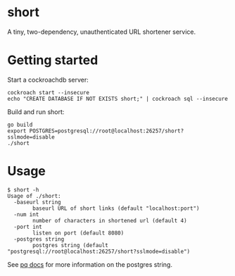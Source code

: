 
# short

A tiny, two-dependency, unauthenticated URL shortener service. 

# Getting started

Start a cockroachdb server:

```
cockroach start --insecure
echo "CREATE DATABASE IF NOT EXISTS short;" | cockroach sql --insecure
```

Build and run short:

```
go build
export POSTGRES=postgresql://root@localhost:26257/short?sslmode=disable
./short
```

# Usage

```
$ short -h
Usage of ./short:
  -baseurl string
    	baseurl URL of short links (default "localhost:port")
  -num int
    	number of characters in shortened url (default 4)
  -port int
    	listen on port (default 8080)
  -postgres string
    	postgres string (default "postgresql://root@localhost:26257/short?sslmode=disable")
```

See [pq docs](https://godoc.org/github.com/lib/pq#hdr-Connection_String_Parameters) for more information on the postgres string. 
